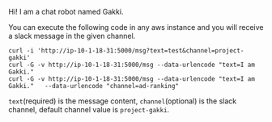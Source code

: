 Hi! I am a chat robot named Gakki.

You can execute the following code in any aws instance and you will receive a slack message in the given channel.

```
curl -i 'http://ip-10-1-18-31:5000/msg?text=test&channel=project-gakki'
curl -G -v http://ip-10-1-18-31:5000/msg --data-urlencode "text=I am Gakki."
curl -G -v http://ip-10-1-18-31:5000/msg --data-urlencode "text=I am Gakki."   --data-urlencode "channel=ad-ranking"
```

`text`(required)  is the message content, `channel`(optional) is the slack channel, default channel value is `project-gakki`.

